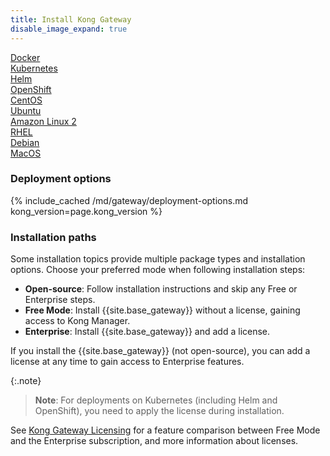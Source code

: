 ```yaml
---
title: Install Kong Gateway
disable_image_expand: true
---
```


<div class="docs-grid-install">

  <a href="/gateway/{{page.kong_version}}/install-and-run/docker" class="docs-grid-install-block no-description">
    <img class="install-icon" src="https://doc-assets.konghq.com/install-logos/docker.png" alt="" />
    <div class="install-text">Docker</div>
  </a>

  <a href="/gateway/{{page.kong_version}}/install-and-run/kubernetes" class="docs-grid-install-block no-description">
    <img class="install-icon" src="/assets/images/icons/documentation/kubernetes-logo.png" alt="" />
    <div class="install-text">Kubernetes</div>
  </a>

  <a href="/gateway/{{page.kong_version}}/install-and-run/helm" class="docs-grid-install-block no-description">
    <img class="install-icon" src="/assets/images/icons/documentation/helm-icon-color.svg" alt="" />
    <div class="install-text">Helm</div>
  </a>

  <a href="/gateway/{{page.kong_version}}/install-and-run/openshift" class="docs-grid-install-block no-description">
    <img class="install-icon" src="/assets/images/icons/documentation/openshift-logo.png" alt="" />
    <div class="install-text">OpenShift</div>
  </a>

  <a href="/gateway/{{page.kong_version}}/install-and-run/centos" class="docs-grid-install-block no-description">
    <img class="install-icon" src="https://doc-assets.konghq.com/install-logos/centos.gif" alt="" />
    <div class="install-text">CentOS</div>
  </a>

  <a href="/gateway/{{page.kong_version}}/install-and-run/ubuntu" class="docs-grid-install-block no-description">
    <img class="install-icon" src="https://doc-assets.konghq.com/install-logos/ubuntu.png" alt="" />
    <div class="install-text">Ubuntu</div>
  </a>

  <a href="/gateway/{{page.kong_version}}/install-and-run/amazon-linux" class="docs-grid-install-block no-description">
    <img class="install-icon" src="https://doc-assets.konghq.com/install-logos/amazon-linux.png" alt="" />
    <div class="install-text">Amazon Linux 2</div>
  </a>

  <a href="/gateway/{{page.kong_version}}/install-and-run/rhel" class="docs-grid-install-block no-description">
    <img class="install-icon" src="https://www.redhat.com/cms/managed-files/styles/wysiwyg_full_width/s3/Logo-RedHat-Hat-Color-CMYK%20%281%29.jpg?itok=Mf0Ff9jq" alt="" />
    <div class="install-text">RHEL</div>
  </a>

  <a href="/gateway/{{page.kong_version}}/install-and-run/debian" class="docs-grid-install-block no-description">
    <img class="install-icon" src="/assets/images/icons/documentation/debian-logo.jpg" alt="" />
    <div class="install-text">Debian
    </div>
  </a>

  <a href="/gateway/{{page.kong_version}}/install-and-run/macos" class="docs-grid-install-block no-description">
    <img class="install-icon" src="/assets/images/icons/documentation/macos-logo.png" alt="" />
    <div class="install-text">MacOS
    <br> <span class="badge oss" aria-label="open-source only"></span>
    </div>
  </a>
</div>

### Deployment options

{% include_cached /md/gateway/deployment-options.md kong_version=page.kong_version %}

### Installation paths

Some installation topics provide multiple package types and installation options.
Choose your preferred mode when following installation steps:

* **Open-source**: Follow installation instructions and skip any Free or Enterprise steps.
* **Free Mode**: Install {{site.base_gateway}} without a license, gaining access to Kong Manager.
* **Enterprise**: Install {{site.base_gateway}} and add a license.

If you install the {{site.base_gateway}} (not open-source), you can add a license
at any time to gain access to Enterprise features.

{:.note}
> **Note**: For deployments on Kubernetes (including Helm and OpenShift),
you need to apply the license during installation.

See [Kong Gateway Licensing](/gateway/latest/plan-and-deploy/licenses/) for a feature comparison
between Free Mode and the Enterprise subscription, and more information about licenses.
